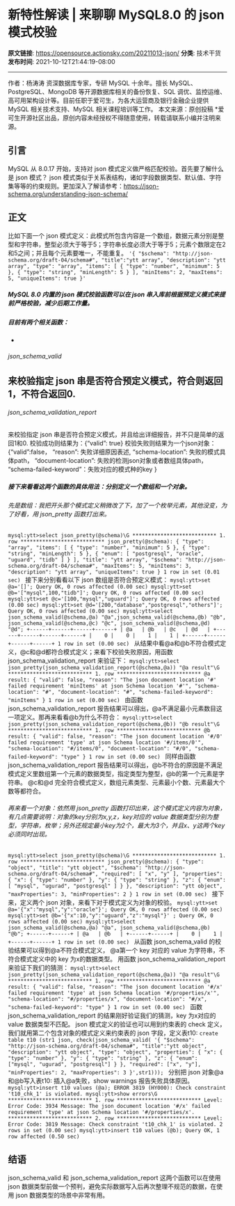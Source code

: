 # 新特性解读 | 来聊聊 MySQL8.0 的 json 模式校验

**原文链接**: https://opensource.actionsky.com/20211013-json/
**分类**: 技术干货
**发布时间**: 2021-10-12T21:44:19-08:00

---

作者：杨涛涛
资深数据库专家，专研 MySQL 十余年。擅长 MySQL、PostgreSQL、MongoDB 等开源数据库相关的备份恢复、SQL 调优、监控运维、高可用架构设计等。目前任职于爱可生，为各大运营商及银行金融企业提供 MySQL 相关技术支持、MySQL 相关课程培训等工作。
本文来源：原创投稿
*爱可生开源社区出品，原创内容未经授权不得随意使用，转载请联系小编并注明来源。
## 引言
MySQL 从 8.0.17 开始，支持对 json 模式定义做严格匹配校验。首先要了解什么是 json 模式？ json 模式类似于关系表结构，诸如字段数据类型、默认值、字符集等等的约束规则。更加深入了解请参考：https://json-schema.org/understanding-json-schema/
## 正文
比如下面一个 json 模式定义：此模式所包含内容是一个数组，数据元素分别是整型和字符串，整型必须大于等于5；字符串长度必须大于等于5；元素个数限定在2和5之间；并且每个元素要唯一，不能重复。
`'{
"$schema": "http://json-schema.org/draft-04/schema#",
"title":"ytt array",
"description": "ytt array",
"type": "array",
"items": [
{
"type": "number",
"minimum": 5
},
{
"type": "string",
"minLength": 5
}
],
"minItems": 2,
"maxItems": 5,
"uniqueItems": true
}'
`
##### MySQL 8.0 内置的 json 模式校验函数可以在 json 串入库前根据预定义模式来提前严格校验，减少后期工作量。
##### 目前有两个相关函数：
- 
###### json_schema_valid
来校验指定 json 串是否符合预定义模式，符合则返回1，不符合返回0.
- 
###### json_schema_validation_report
来校验指定 json 串是否符合预定义模式，并且给出详细报告，并不只是简单的返回1和0.
校验成功则结果为：{&#8220;valid&#8221;: true}
校验失败则结果为一个json对象：
{&#8220;valid&#8221;:false，
&#8220;reason&#8221;: 失败详细原因表述,
&#8220;schema-location&#8221;: 失败的模式具体path，
“document-location”: 失败的检测json对象或者数组具体path，
“schema-failed-keyword”：失败对应的模式种的key
}
##### 接下来看看这两个函数的具体用法：分别定义一个数组和一个对象。
###### 先是数组：我把开头那个模式定义稍微改了下，加了一个枚举元素，其他没变，为了好看，用 json_pretty 函数打出来。
`mysql:ytt>select json_pretty(@schema)\G
*************************** 1. row ***************************
json_pretty(@schema): {
"type": "array",
"items": [
{
"type": "number",
"minimum": 5
},
{
"type": "string",
"minLength": 5
},
{
"enum": [
"postgresql",
"oracle",
"uguard",
"tidb"
]
}
],
"title": "ytt array",
"$schema": "http://json-schema.org/draft-04/schema#",
"maxItems": 5,
"minItems": 3,
"description": "ytt array",
"uniqueItems": true
}
1 row in set (0.01 sec)
`
接下来分别看看以下 json 数组是否符合预定义模式：
`mysql:ytt>set @a='[]';
Query OK, 0 rows affected (0.00 sec)
mysql:ytt>set @b='["mysql",100,"tidb"]';
Query OK, 0 rows affected (0.00 sec)
mysql:ytt>set @c='[100,"mysql","uguard"]';
Query OK, 0 rows affected (0.00 sec)
mysql:ytt>set @d='[200,"database","postgresql","others"]';
Query OK, 0 rows affected (0.00 sec)
mysql:ytt>select json_schema_valid(@schema,@a) "@a",json_schema_valid(@schema,@b) "@b", json_schema_valid(@schema,@c) "@c", json_schema_valid(@schema,@d) "@d";
+------+------+------+------+
| @a   | @b   | @c   | @d   |
+------+------+------+------+
|    0 |    0 |    1 |    1 |
+------+------+------+------+
1 row in set (0.00 sec)
`
从结果中看@a和@b不符合模式定义，@c和@d都符合模式定义；来看下校验失败原因，用函数 json_schema_validation_report 来验证下：
`mysql:ytt>select json_pretty(json_schema_validation_report(@schema,@a)) "@a result"\G
*************************** 1. row ***************************
@a result: {
"valid": false,
"reason": "The json document location '#' failed requirement 'minItems' at json Schema location '#'",
"schema-location": "#",
"document-location": "#",
"schema-failed-keyword": "minItems"
}
1 row in set (0.00 sec)
`
由函数 json_schema_validation_report 报告结果可以得出，@a不满足最小元素数目这一项定义。那再来看看@b为什么不符合：
`mysql:ytt>select json_pretty(json_schema_validation_report(@schema,@b)) "@b result"\G
*************************** 1. row ***************************
@b result: {
"valid": false,
"reason": "The json document location '#/0' failed requirement 'type' at json Schema location '#/items/0'",
"schema-location": "#/items/0",
"document-location": "#/0",
"schema-failed-keyword": "type"
}
1 row in set (0.00 sec)
`
同样由函数 json_schema_validation_report 报告结果可以得出，@b不符合的原因是不满足模式定义里数组第一个元素的数据类型，指定类型为整型，@b的第一个元素是字符串。
@c和@d 完全符合模式定义，数组元素类型、元素最小个数、元素最大个数等都符合。
###### 再来看一个对象：依然用 json_pretty 函数打印出来，这个模式定义内容为对象，有几点需要说明：对象的key分别为x,y,z，key对应的 value 数据类型分别为整型，字符串，枚举；另外还规定最小key为2个，最大为3个，并且x、y这两个key必须同时出现。
`mysql:ytt>select json_pretty(@schema)\G
*************************** 1. row ***************************
json_pretty(@schema): {
"type": "object",
"title": "ytt object",
"$schema": "http://json-schema.org/draft-04/schema#",
"required": [
"x",
"y"
],
"properties": {
"x": {
"type": "number"
},
"y": {
"type": "string"
},
"z": {
"enum": [
"mysql",
"ugurad",
"postgresql"
]
}
},
"description": "ytt object",
"maxProperties": 3,
"minProperties": 2
}
1 row in set (0.00 sec)
`
接下来，定义两个 json 对象，来看下对于模式定义为对象的校验。
`mysql:ytt>set @a='{"x":"mysql","y":"oracle"}';
Query OK, 0 rows affected (0.00 sec)
mysql:ytt>set @b='{"x":10,"y":"uguard","z":"mysql"}' ;
Query OK, 0 rows affected (0.00 sec)
mysql:ytt>select json_schema_valid(@schema,@a) "@a", json_schema_valid(@schema,@b) "@b";
+------+------+
| @a   | @b   |
+------+------+
|    0 |    1 |
+------+------+
1 row in set (0.00 sec)
`
从函数 json_schema_valid 的校验结果可以得到@a不符合模式定义， @a第一个 key 对应的 value 为字符串，不符合模式定义中的 key 为x的数据类型。 用函数 json_schema_validation_report 来验证下我们的猜测：
`mysql:ytt>select json_pretty(json_schema_validation_report(@schema,@a)) "@a result"\G
*************************** 1. row ***************************
@a result: {
"valid": false,
"reason": "The json document location '#/x' failed requirement 'type' at json Schema location '#/properties/x'",
"schema-location": "#/properties/x",
"document-location": "#/x",
"schema-failed-keyword": "type"
}
1 row in set (0.00 sec)
`
函数 json_schema_validation_report 的结果刚好验证我们的猜测，key 为x对应的 value 数据类型不匹配。
json 模式定义的验证也可以用到约束表的 check 定义，我们就用第二个包含对象的模式定义来约束表的 json 字段，定义表t10:
`create table t10
(str1 json,
check(json_schema_valid(
'{
"$schema": "http://json-schema.org/draft-04/schema#",
"title":"ytt object",
"description": "ytt object",
"type": "object",
"properties": {
"x": { "type": "number" },
"y": { "type": "string" },
"z": { "enum": ["mysql", "ugurad", "postgresql"] }
},
"required": ["x", "y"],
"minProperties": 2,
"maxProperties": 3
}',str1)));
`
分别把 json 对象@a和@b写入表t10:  插入@a失败，show warnings 报告失败具体原因。
`mysql:ytt>insert t10 values (@a);
ERROR 3819 (HY000): Check constraint 't10_chk_1' is violated.
mysql:ytt>show errors\G
*************************** 1. row ***************************
Level: Error
Code: 3934
Message: The json document location '#/x' failed requirement 'type' at json Schema location '#/properties/x'.
*************************** 2. row ***************************
Level: Error
Code: 3819
Message: Check constraint 't10_chk_1' is violated.
2 rows in set (0.00 sec)
mysql:ytt>insert t10 values (@b);
Query OK, 1 row affected (0.50 sec)
`
## 结语
json_schema_valid 和 json_schema_validation_report 这两个函数可以在使用 json 数据类型前做一个预判，避免实际数据写入后再次整理不规范的数据，在使用 json 数据类型的场景中非常有用。